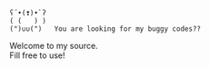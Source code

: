 ```
ʕ´•(❢)•`ʔ
( (   ) )
(")∪∪(")   You are looking for my buggy codes??
```
Welcome to my source.<br/>
Fill free to use!

